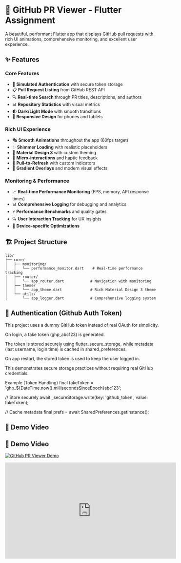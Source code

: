 # 🚀 GitHub PR Viewer - Flutter Assignment

A beautiful, performant Flutter app that displays GitHub pull requests with rich UI animations, comprehensive monitoring, and excellent user experience.

## ✨ Features

### Core Features
- 🔐 **Simulated Authentication** with secure token storage
- 📋 **Pull Request Listing** from GitHub REST API
- 🔍 **Real-time Search** through PR titles, descriptions, and authors
- 📊 **Repository Statistics** with visual metrics
- 🌓 **Dark/Light Mode** with smooth transitions
- 📱 **Responsive Design** for phones and tablets

### Rich UI Experience
- 🎭 **Smooth Animations** throughout the app (60fps target)
- ✨ **Shimmer Loading** with realistic placeholders
- 🎨 **Material Design 3** with custom theming
- 💫 **Micro-interactions** and haptic feedback
- 🎯 **Pull-to-Refresh** with custom indicators
- 🌈 **Gradient Overlays** and modern visual effects

### Monitoring & Performance
- 📈 **Real-time Performance Monitoring** (FPS, memory, API response times)
- 📊 **Comprehensive Logging** for debugging and analytics
- ⚡ **Performance Benchmarks** and quality gates
- 🔍 **User Interaction Tracking** for UX insights
- 📱 **Device-specific Optimizations**

## 🏗️ Project Structure

```
lib/
├── core/
│   ├── monitoring/
│   │   └── performance_monitor.dart    # Real-time performance tracking
│   ├── router/
│   │   └── app_router.dart            # Navigation with monitoring
│   ├── theme/
│   │   └── app_theme.dart             # Rich Material Design 3 theme
│   └── utils/
│       └── app_logger.dart            # Comprehensive logging system

```
## 🔐 Authentication (Github Auth Token)

This project uses a dummy GitHub token instead of real OAuth for simplicity.

On login, a fake token (ghp_<timestamp>abc123) is generated.

The token is stored securely using flutter_secure_storage, while metadata (last username, login time) is cached in shared_preferences.

On app restart, the stored token is used to keep the user logged in.

This demonstrates secure storage practices without requiring real GitHub credentials.

Example (Token Handling)
final fakeToken = 'ghp_${DateTime.now().millisecondsSinceEpoch}abc123';

// Store securely
await _secureStorage.write(key: 'github_token', value: fakeToken);

// Cache metadata
final prefs = await SharedPreferences.getInstance();


## 🎥 Demo Video

## 🎥 Demo Video

[![GitHub PR Viewer Demo](https://www.youtube.com/embed/jmpUP1MaQ9Q?list=RDjmpUP1MaQ9Q.jpg)](https://www.youtube.com/embed/jmpUP1MaQ9Q?list=RDjmpUP1MaQ9Q)

<iframe width="560" height="315" src="https://www.youtube.com/embed/jmpUP1MaQ9Q?list=RDjmpUP1MaQ9Q"
title="GitHub PR Viewer Demo" frameborder="0"
allow="accelerometer; autoplay; clipboard-write; encrypted-media; gyroscope; picture-in-picture"
allowfullscreen></iframe>
